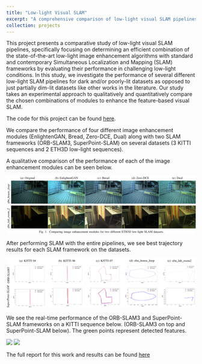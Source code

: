 ```yaml
---
title: "Low-light Visual SLAM"
excerpt: "A comprehensive comparison of low-light visual SLAM pipelines<br/><img src='/images/LL-slam/kitti.gif' width='500'>"
collection: projects
---
```


This project presents a comparative study of low-light visual SLAM pipelines, specifically focusing on determining an efficient combination of the state-of-the-art low-light image enhancement algorithms with standard and contemporary Simultaneous Localization and Mapping (SLAM) frameworks by evaluating their performance in challenging low-light conditions. In this study, we investigate the performance of several different low-light SLAM pipelines for dark and/or poorly-lit datasets as opposed to just partially dim-lit datasets like other works in the literature. Our study takes an experimental approach to qualitatively and quantitatively compare the chosen combinations of modules to enhance the feature-based visual SLAM.

The code for this project can be found [here](https://github.com/TwilightSLAM).

We compare the performance of four different image enhancement modules (EnlightenGAN, Bread, Zero-DCE, Dual) along with two SLAM frameworks (ORB-SLAM3, SuperPoint-SLAM) on several datasets (3 KITTI sequences and 2 ETH3D low-light sequences).

A qualitative comparison of the performance of each of the image enhancement modules can be seen below.

<img src="/images/LL-slam/LL-slam-comparison.png" />

After performing SLAM with the entire pipelines, we see best trajectory results for each SLAM framework on the datasets.

<img src="/images/LL-slam/LL-slam-tracking.png" />

We see the real-time performance of the ORB-SLAM3 and SuperPoint-SLAM frameworks on a KITTI sequence below. (ORB-SLAM3 on top and SuperPoint-SLAM below). The green points represent detected features.

<img src="/images/LL-slam/kitti-orb3.gif" width="700"/>
<img src="/images/LL-slam/kitti-superpoint.gif" width="700"/>

The full report for this work and results can be found [here](https://arxiv.org/abs/2304.11310)
